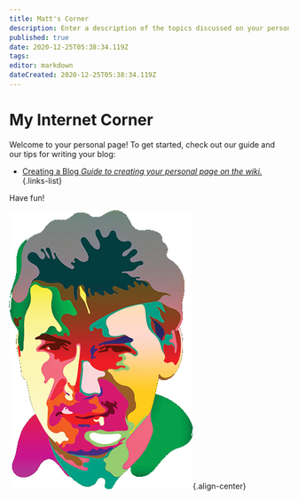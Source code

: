 ```yaml
---
title: Matt's Corner
description: Enter a description of the topics discussed on your personal page.
published: true
date: 2020-12-25T05:38:34.119Z
tags: 
editor: markdown
dateCreated: 2020-12-25T05:38:34.119Z
---
```


# My Internet Corner

Welcome to your personal page! To get started, check out our guide and our tips for writing your blog:

- [Creating a Blog *Guide to creating your personal page on the wiki.*](https://www.supermemo.wiki/en/blogs/creating-a-blog)
{.links-list}

Have fun!

![piotr_wozniak_icon.png](/supermemo/piotr_wozniak_icon.png){.align-center}
